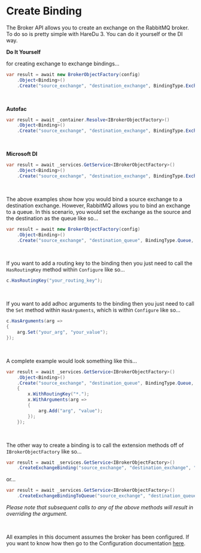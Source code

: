# Create Binding

The Broker API allows you to create an exchange on the RabbitMQ broker. To do so is pretty simple with HareDu 3. You can do it yourself or the DI way.

**Do It Yourself**

for creating exchange to exchange bindings...
```c#
var result = await new BrokerObjectFactory(config)
    .Object<Binding>()
    .Create("source_exchange", "destination_exchange", BindingType.Exchange, "vhost");
```

<br>

**Autofac**

```c#
var result = await _container.Resolve<IBrokerObjectFactory>()
    .Object<Binding>()
    .Create("source_exchange", "destination_exchange", BindingType.Exchange, "vhost");
```
<br>

**Microsoft DI**

```c#
var result = await _services.GetService<IBrokerObjectFactory>()
    .Object<Binding>()
    .Create("source_exchange", "destination_exchange", BindingType.Exchange, "vhost");
```
<br>

The above examples show how you would bind a source exchange to a destination exchange. However, RabbitMQ allows you to bind an exchange to a queue. In this scenario, you would set the exchange as the source and the destination as the queue like so...


```c#
var result = await new BrokerObjectFactory(config)
    .Object<Binding>()
    .Create("source_exchange", "destination_queue", BindingType.Queue, "vhost");
```
<br>

If you want to add a routing key to the binding then you just need to call the ```HasRoutingKey``` method within ```Configure``` like so...

```c#
c.HasRoutingKey("your_routing_key");
```
<br>

If you want to add adhoc arguments to the binding then you just need to call the ```Set``` method within ```HasArguments```, which is within ```Configure``` like so...

```c#
c.HasArguments(arg =>
{
    arg.Set("your_arg", "your_value");
});
```
<br>

A complete example would look something like this...

```c#
var result = await _services.GetService<IBrokerObjectFactory>()
    .Object<Binding>()
    .Create("source_exchange", "destination_queue", BindingType.Queue, "vhost", x =>
    {
        x.WithRoutingKey("*.");
        x.WithArguments(arg =>
        {
            arg.Add("arg", "value");
        });
    });
```

<br>

The other way to create a binding is to call the extension methods off of ```IBrokerObjectFactory``` like so...

```c#
var result = await _services.GetService<IBrokerObjectFactory>()
    .CreateExchangeBinding("source_exchange", "destination_exchange", "vhost");
```
or...

```c#
var result = await _services.GetService<IBrokerObjectFactory>()
    .CreateExchangeBindingToQueue("source_exchange", "destination_queue", "vhost");
```


*Please note that subsequent calls to any of the above methods will result in overriding the argument.*

<br>

All examples in this document assumes the broker has been configured. If you want to know how then go to the Configuration documentation [here](https://github.com/ahives/HareDu3/blob/master/docs/configuration.md).

